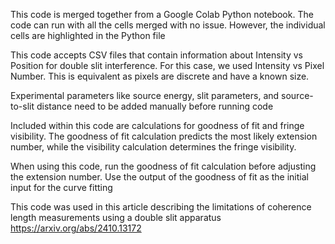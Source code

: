 This code is merged together from a Google Colab Python notebook. The code can run with all the cells merged with no issue. However, the individual cells are highlighted in the Python file

This code accepts CSV files that contain information about Intensity vs Position for double slit interference. For this case, we used Intensity vs Pixel Number. This is equivalent as pixels are discrete and have a known size.

Experimental parameters like source energy, slit parameters, and source-to-slit distance need to be added manually before running code

Included within this code are calculations for goodness of fit and fringe visibility. The goodness of fit calculation predicts the most likely extension number, while the visibility calculation determines the fringe visibility.

When using this code, run the goodness of fit calculation before adjusting the extension number. Use the output of the goodness of fit as the initial input for the curve fitting

This code was used in this article describing the limitations of coherence length measurements using a double slit apparatus https://arxiv.org/abs/2410.13172
